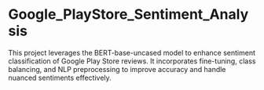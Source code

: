 # Google_PlayStore_Sentiment_Analysis
This project leverages the BERT-base-uncased model to enhance sentiment classification of Google Play Store reviews. It incorporates fine-tuning, class balancing, and NLP preprocessing to improve accuracy and handle nuanced sentiments effectively.
